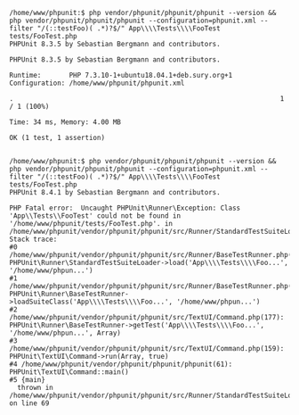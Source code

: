     /home/www/phpunit:$ php vendor/phpunit/phpunit/phpunit --version && php vendor/phpunit/phpunit/phpunit --configuration=phpunit.xml --filter "/(::testFoo)( .*)?$/" App\\\\Tests\\\\FooTest tests/FooTest.php
    PHPUnit 8.3.5 by Sebastian Bergmann and contributors.
    
    PHPUnit 8.3.5 by Sebastian Bergmann and contributors.
    
    Runtime:       PHP 7.3.10-1+ubuntu18.04.1+deb.sury.org+1
    Configuration: /home/www/phpunit/phpunit.xml
    
    .                                                                   1 / 1 (100%)
    
    Time: 34 ms, Memory: 4.00 MB
    
    OK (1 test, 1 assertion)
    
    
    /home/www/phpunit:$ php vendor/phpunit/phpunit/phpunit --version && php vendor/phpunit/phpunit/phpunit --configuration=phpunit.xml --filter "/(::testFoo)( .*)?$/" App\\\\Tests\\\\FooTest tests/FooTest.php
    PHPUnit 8.4.1 by Sebastian Bergmann and contributors.
    
    PHP Fatal error:  Uncaught PHPUnit\Runner\Exception: Class 'App\\Tests\\FooTest' could not be found in '/home/www/phpunit/tests/FooTest.php'. in /home/www/phpunit/vendor/phpunit/phpunit/src/Runner/StandardTestSuiteLoader.php:69
    Stack trace:
    #0 /home/www/phpunit/vendor/phpunit/phpunit/src/Runner/BaseTestRunner.php(141): PHPUnit\Runner\StandardTestSuiteLoader->load('App\\\\Tests\\\\Foo...', '/home/www/phpun...')
    #1 /home/www/phpunit/vendor/phpunit/phpunit/src/Runner/BaseTestRunner.php(101): PHPUnit\Runner\BaseTestRunner->loadSuiteClass('App\\\\Tests\\\\Foo...', '/home/www/phpun...')
    #2 /home/www/phpunit/vendor/phpunit/phpunit/src/TextUI/Command.php(177): PHPUnit\Runner\BaseTestRunner->getTest('App\\\\Tests\\\\Foo...', '/home/www/phpun...', Array)
    #3 /home/www/phpunit/vendor/phpunit/phpunit/src/TextUI/Command.php(159): PHPUnit\TextUI\Command->run(Array, true)
    #4 /home/www/phpunit/vendor/phpunit/phpunit/phpunit(61): PHPUnit\TextUI\Command::main()
    #5 {main}
      thrown in /home/www/phpunit/vendor/phpunit/phpunit/src/Runner/StandardTestSuiteLoader.php on line 69